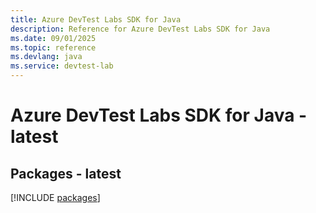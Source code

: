 ```yaml
---
title: Azure DevTest Labs SDK for Java
description: Reference for Azure DevTest Labs SDK for Java
ms.date: 09/01/2025
ms.topic: reference
ms.devlang: java
ms.service: devtest-lab
---
```

# Azure DevTest Labs SDK for Java - latest
## Packages - latest
[!INCLUDE [packages](devtest-labs-index.md)]